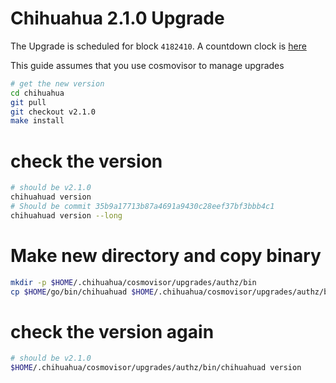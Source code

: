 # Chihuahua 2.1.0 Upgrade

The Upgrade is scheduled for block `4182410`. A countdown clock is [here](https://www.mintscan.io/chihuahua/blocks/4182410)

This guide assumes that you use cosmovisor to manage upgrades

```bash
# get the new version
cd chihuahua
git pull
git checkout v2.1.0
make install
```

# check the version

```bash
# should be v2.1.0
chihuahuad version
# Should be commit 35b9a17713b87a4691a9430c28eef37bf3bbb4c1
chihuahuad version --long
```

# Make new directory and copy binary

```bash
mkdir -p $HOME/.chihuahua/cosmovisor/upgrades/authz/bin
cp $HOME/go/bin/chihuahuad $HOME/.chihuahua/cosmovisor/upgrades/authz/bin
```

# check the version again

```bash
# should be v2.1.0
$HOME/.chihuahua/cosmovisor/upgrades/authz/bin/chihuahuad version
```

